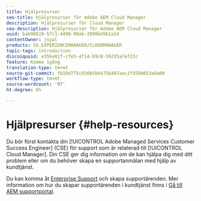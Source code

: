 ```yaml
---
title: Hjälpresurser
seo-title: Hjälpresurser för Adobe AEM Cloud Manager
description: Hjälpresurser för Cloud Manager
seo-description: Hjälpresurser för Adobe AEM Cloud Manager
uuid: bab98819-57c1-4408-98ab-2898bd9b1a1d
contentOwner: jsyal
products: SG_EXPERIENCEMANAGER/CLOUDMANAGER
topic-tags: introduction
discoiquuid: e35be81f-cfe5-4f14-b9c8-59235a7ef22c
feature: Komma igång
translation-type: tm+mt
source-git-commit: fb10d775c930b5bb475b497aac2fd59b053a9a00
workflow-type: tm+mt
source-wordcount: '97'
ht-degree: 6%

---
```



# Hjälpresurser {#help-resources}

Du bör först kontakta din [!UICONTROL Adobe Managed Services Customer Success Engineer] (CSE) för support som är relaterad till [!UICONTROL Cloud Manager]. Din CSE ger dig information om de kan hjälpa dig med ditt problem eller om du behöver skapa en supportanmälan med hjälp av kundtjänst.

Du kan komma åt [Enterprise Support](https://helpx.adobe.com/se/contact/enterprise-support.ec.html) och skapa supportärenden. Mer information om hur du skapar supportärenden i kundtjänst finns i [Gå till AEM supportportal](https://help.adobe.com/experience-manager/kb/accessing-aem-support-portal.html).
